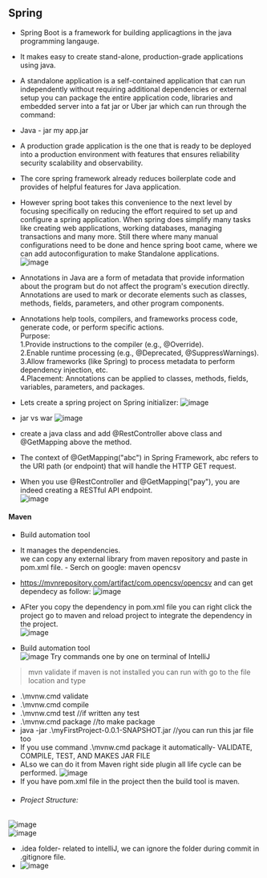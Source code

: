 ## Spring  
- Spring Boot is a framework for building applicagtions in the java programming langauge.
- It makes easy to create stand-alone, production-grade applications using java.  
- A standalone application is a self-contained application that can run independently without requiring additional dependencies or external setup you can package the entire application code, libraries and embedded server into a fat jar or Uber jar which can run through the command:   
- Java - jar my app.jar  
- A production grade application is the one that is ready to be deployed into a production environment with features that ensures reliability security scalability and observability.  
- The core spring framework already reduces boilerplate code and provides of helpful features for Java application.  
- However spring boot takes this convenience to the next level by focusing specifically on reducing the effort required to set up and configure a spring application. When spring does simplify many tasks like creating web applications, working databases, managing transactions and many more. Still there where many manual configurations need to be done and hence spring boot came, where we can add autoconfiguration to make Standalone applications.   
![image](https://github.com/user-attachments/assets/d5e5dca0-e32d-49c5-b72a-cc24f237d493)  

- Annotations in Java are a form of metadata that provide information about the program but do not affect the program's execution directly. Annotations are used to mark or decorate elements such as classes, methods, fields, parameters, and other program components.  

- Annotations help tools, compilers, and frameworks process code, generate code, or perform specific actions.  
Purpose:  
1.Provide instructions to the compiler (e.g., @Override).  
2.Enable runtime processing (e.g., @Deprecated, @SuppressWarnings).  
3.Allow frameworks (like Spring) to process metadata to perform dependency injection, etc.  
4.Placement: Annotations can be applied to classes, methods, fields, variables, parameters, and packages.
- Lets create a spring project on Spring initializer:
![image](https://github.com/user-attachments/assets/83dde70b-1a31-418f-9264-2c5fa2b15158)
- jar vs war
![image](https://github.com/user-attachments/assets/44108ab3-186d-48ea-8027-6ea46c47788b)

- create a java class and add @RestController above class and @GetMapping above the method.  
- The context of @GetMapping("abc") in Spring Framework, abc refers to the URI path (or endpoint) that will handle the HTTP GET request.  
- When you use @RestController and @GetMapping("pay"), you are indeed creating a RESTful API endpoint.   
![image](https://github.com/user-attachments/assets/0ad13038-37c0-4c53-9c8a-a721686b2cff)
#### Maven  
- Build automation tool  
- It manages the dependencies.  
we can copy any external library from maven repository and paste in pom.xml file.  - Serch on google: maven opencsv
- https://mvnrepository.com/artifact/com.opencsv/opencsv and can get dependecy as follow:
![image](https://github.com/user-attachments/assets/8962acc2-638f-4da7-adfa-befab285e5b4)

- AFter you copy the dependency in pom.xml file you can right click the project go to maven and reload project to integrate the dependency in the project.  
![image](https://github.com/user-attachments/assets/37b292ff-696a-4541-800c-96269f320c97)  
- Build automation tool  
![image](https://github.com/user-attachments/assets/e9aba8ce-1483-4f9e-a188-f8e1e8c50414)
Try commands one by one on terminal of IntelliJ
>mvn validate
if maven is not installed you can run with go to the file location  and type  
-  .\mvnw.cmd validate  
-  .\mvnw.cmd compile  
-  .\mvnw.cmd test //if written any test
-  .\mvnw.cmd package  //to make package  
-  java -jar .\myFirstProject-0.0.1-SNAPSHOT.jar //you can run this jar file too  
-  If you use command .\mvnw.cmd package it automatically- VALIDATE, COMPILE, TEST, AND MAKES JAR FILE
- ALso we can do it from Maven right side plugin all life cycle can be performed.
![image](https://github.com/user-attachments/assets/3de93b13-60b0-47aa-a471-cdf40ed16309)  
- If you have pom.xml file in the project then the build tool is maven.
- ###### Project Structure:
![image](https://github.com/user-attachments/assets/ef151615-f6b6-4c5a-a786-607618132ac4)  
![image](https://github.com/user-attachments/assets/c876ed1b-0492-4e33-8c96-b7537d44baee)  
- .idea folder- related to intelliJ, we can ignore the folder during commit in .gitignore file.
- ![image](https://github.com/user-attachments/assets/7f623c06-5dbb-4245-8d76-4f9192363a19)



















